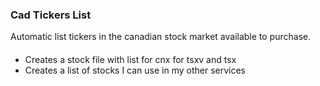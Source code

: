 ### Cad Tickers List

Automatic list tickers in the canadian stock market available to purchase.


####

* Creates a stock file with list for cnx for tsxv and tsx
* Creates a list of stocks I can use in my other services

